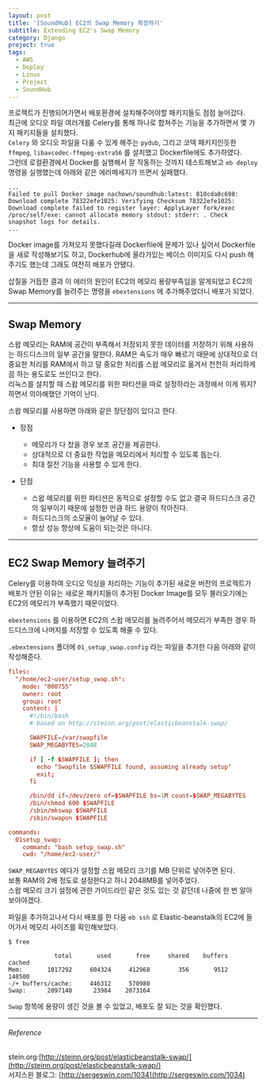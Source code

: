```yaml
---
layout: post
title: '[SoundHub] EC2의 Swap Memory 확장하기'
subtitle: Extending EC2's Swap Memory
category: Django
project: true
tags:
  - AWS
  - Deploy
  - Linux
  - Project
  - SoundHub
---
```


프로젝트가 진행되어가면서 배포환경에 설치해주어야할 패키지들도 점점 늘어갔다.  
최근에 오디오 파일 여러개를 Celery를 통해 하나로 합쳐주는 기능을 추가하면서 몇 가지 패키지들을 설치했다.  
`Celery` 와 오디오 파일을 다룰 수 있게 해주는 `pydub`, 그리고 코덱 패키지인듯한 `ffmpeg`, `libavcodec-ffmpeg-extra56` 를 설치했고 Dockerfile에도 추가하였다.    
그런데 로컬환경에서 Docker를 실행해서 잘 작동하는 것까지 테스트해보고 `eb deploy` 명령을 실행했는데 아래와 같은 에러메세지가 뜨면서 실패했다.  

```
...
Failed to pull Docker image nachown/soundhub:latest: 810cda0c698: Download complete 78322efe1025: Verifying Checksum 78322efe1025: Download complete failed to register layer: ApplyLayer fork/exec /proc/self/exe: cannot allocate memory stdout: stderr: . Check snapshot logs for details.
...
```

Docker image를 가져오지 못했다길래 Dockerfile에 문제가 있나 싶어서 Dockerfile을 새로 작성해보기도 하고, Dockerhub에 올라가있는 베이스 이미지도 다시 push 해주기도 했는데 그래도 여전히 배포가 안됐다.  

삽질을 거듭한 결과 이 에러의 원인이 EC2의 메모리 용량부족임을 알게되었고 EC2의 Swap Memory를 늘려주는 명령을 `ebextensions` 에 추가해주었더니 배포가 되었다.  

- - -

## Swap Memory

스왑 메모리는 RAM에 공간이 부족해서 저장되지 못한 데이터를 저장하기 위해 사용하는 하드디스크의 일부 공간을 말한다. RAM은 속도가 매우 빠르기 때문에 상대적으로 더 중요한 처리를 RAM에서 하고 덜 중요한 처리를 스왑 메모리로 옮겨서 천천히 처리하게끔 하는 용도로도 쓰인다고 한다.  
리눅스를 설치할 때 스왑 메모리를 위한 파티션을 따로 설정하라는 과정에서 이게 뭐지? 하면서 의아해했던 기억이 난다.  

스왑 메모리를 사용하면 아래와 같은 장단점이 있다고 한다.

- 장점
    - 메모리가 다 찼을 경우 보조 공간을 제공한다.
    - 상대적으로 더 중요한 작업을 메모리에서 처리할 수 있도록 돕는다.
    - 최대 절전 기능을 사용할 수 있게 한다.

- 단점
    - 스왑 메모리를 위한 파티션은 동적으로 설정할 수도 없고 결국 하드디스크 공간의 일부이기 때문에 설정한 만큼 하드 용량이 작아진다.  
    - 하드디스크의 소모율이 늘어날 수 있다.
    - 항상 성능 향상에 도움이 되는것은 아니다.

- - -

## EC2 Swap Memory 늘려주기

Celery를 이용하여 오디오 믹싱을 처리하는 기능이 추가된 새로운 버전의 프로젝트가 배포가 안된 이유는 새로운 패키지들이 추가된 Docker Image를 모두 불러오기에는 EC2의 메모리가 부족했기 때문이었다. 

`ebextensions` 를 이용하면 EC2의 스왑 메모리를 늘려주어서 메모리가 부족한 경우 하드디스크에 나머지를 저장할 수 있도록 해줄 수 있다.

`.ebextensions` 폴더에 `01_setup_swap.config` 라는 파일을 추가한 다음 아래와 같이 작성해준다. 

```conf
files:
  "/home/ec2-user/setup_swap.sh":
    mode: "000755"
    owner: root
    group: root
    content: |
      #!/bin/bash
      # based on http://steinn.org/post/elasticbeanstalk-swap/

      SWAPFILE=/var/swapfile
      SWAP_MEGABYTES=2048

      if [ -f $SWAPFILE ]; then
        echo "Swapfile $SWAPFILE found, assuming already setup"
        exit;
      fi

      /bin/dd if=/dev/zero of=$SWAPFILE bs=1M count=$SWAP_MEGABYTES
      /bin/chmod 600 $SWAPFILE
      /sbin/mkswap $SWAPFILE
      /sbin/swapon $SWAPFILE

commands:
  01setup_swap:
    command: "bash setup_swap.sh"
    cwd: "/home/ec2-user/"
```

`SWAP_MEGABYTES` 에다가 설정할 스왑 메모리 크기를 MB 단위로 넣어주면 된다.  
보통 RAM의 2배 정도로 설정한다고 하니 2048MB를 넣어주었다.  
스왑 메모리 크기 설정에 관한 가이드라인 같은 것도 있는 것 같던데 나중에 한 번 알아보아야겠다.

파일을 추가하고나서 다시 배포를 한 다음 `eb ssh` 로 Elastic-beanstalk의 EC2에 들어가서 메모리 사이즈를 확인해보았다.

```
$ free

             total       used       free     shared    buffers     cached
Mem:       1017292     604324     412968        356       9512     148500
-/+ buffers/cache:     446312     570980
Swap:      2097148      23984    2073164
```

`Swap` 항목에 용량이 생긴 것을 볼 수 있었고, 배포도 잘 되는 것을 확인했다. 

- - -
###### Reference

stein.org:[http://steinn.org/post/elasticbeanstalk-swap/](http://steinn.org/post/elasticbeanstalk-swap/)  
서지스윈 블로그: [http://sergeswin.com/1034](http://sergeswin.com/1034)